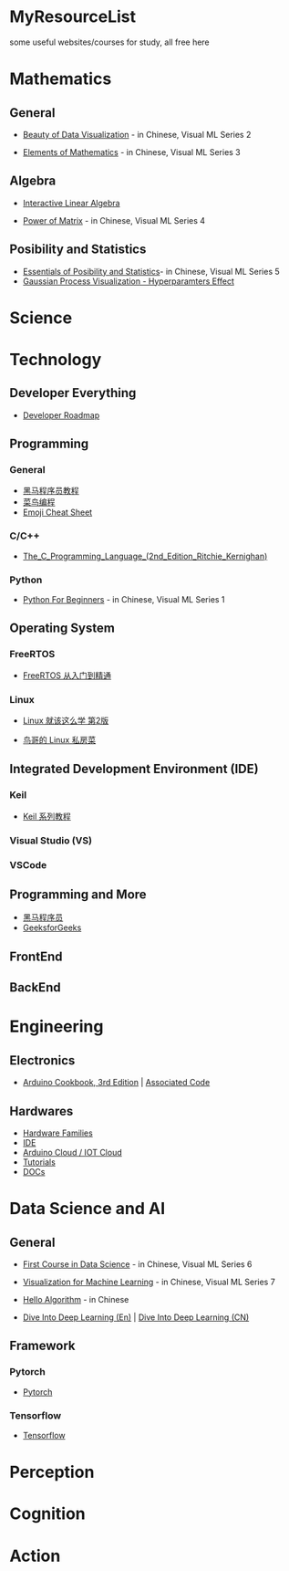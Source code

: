 # MyResourceList
some useful websites/courses for study, all free here

# Mathematics
## General
- [Beauty of Data Visualization](https://github.com/Visualize-ML/Book2_Beauty-of-Data-Visualization) - in Chinese, Visual ML Series 2

- [Elements of Mathematics](https://github.com/Visualize-ML/Book3_Elements-of-Mathematics) - in Chinese, Visual ML Series 3

## Algebra
- [Interactive Linear Algebra](https://textbooks.math.gatech.edu/ila/)

- [Power of Matrix](https://github.com/Visualize-ML/Book4_Power-of-Matrix) - in Chinese, Visual ML Series 4

## Posibility and Statistics
- [Essentials of Posibility and Statistics](https://github.com/Visualize-ML/Book5_Essentials-of-Probability-and-Statistics)- in Chinese, Visual ML Series 5
- [Gaussian Process Visualization - Hyperparamters Effect](http://smlbook.org/GP/)

# Science

# Technology
## Developer Everything
- [Developer Roadmap](https://github.com/kamranahmedse/developer-roadmap)

## Programming
### General
- [黑马程序员教程](https://book.itheima.net/)
- [菜鸟编程](https://www.runoob.com/)
- [Emoji Cheat Sheet](https://www.webfx.com/tools/emoji-cheat-sheet/)
### C/C++
- [The_C_Programming_Language_(2nd_Edition_Ritchie_Kernighan)](https://kremlin.cc/k&r.pdf)

### Python
- [Python For Beginners](https://github.com/Visualize-ML/Book1_Python-For-Beginners) - in Chinese, Visual ML Series 1

## Operating System
### FreeRTOS
- [FreeRTOS 从入门到精通](https://zhuanlan.zhihu.com/p/443458699) 

### Linux
- [Linux 就该这么学 第2版](https://www.linuxprobe.com/basic-learning-00.html)

- [鸟哥的 Linux 私房菜](http://cn.linux.vbird.org/linux_basic/linux_basic.php)


## Integrated Development Environment (IDE)
### Keil
- [Keil 系列教程](https://zhuanlan.zhihu.com/p/57700360)


### Visual Studio (VS)

### VSCode

## Programming and More
- [黑马程序员](https://book.itheima.net/learnline/223)
- [GeeksforGeeks](https://www.geeksforgeeks.org/)

## FrontEnd

## BackEnd


# Engineering
## Electronics
- [Arduino Cookbook, 3rd Edition](https://learning.oreilly.com/api/v1/continue/9781491903513/) | [Associated Code](https://github.com/bjepson/Arduino-Cookbook-3ed-INO)

## Hardwares
- [Hardware Families](https://www.arduino.cc/en/hardware)
- [IDE](https://www.arduino.cc/en/software)
- [Arduino Cloud / IOT Cloud](https://cloud.arduino.cc/)
- [Tutorials](https://www.arduino.cc/en/Tutorial/HomePage)
- [DOCs](https://docs.arduino.cc/)


# Data Science and AI
## General
- [First Course in Data Science](https://github.com/Visualize-ML/Book6_First-Course-in-Data-Science) - in Chinese, Visual ML Series 6

- [Visualization for Machine Learning](https://github.com/Visualize-ML/Book7_Visualizations-for-Machine-Learning) - in Chinese, Visual ML Series 7

- [Hello Algorithm](https://www.hello-algo.com/) - in Chinese

- [Dive Into Deep Learning (En)](https://d2l.ai/) | [Dive Into Deep Learning (CN)](https://zh.d2l.ai/)

## Framework
### Pytorch
- [Pytorch](https://pytorch.org/)

### Tensorflow
- [Tensorflow](https://www.tensorflow.org/)

# Perception

# Cognition

# Action

